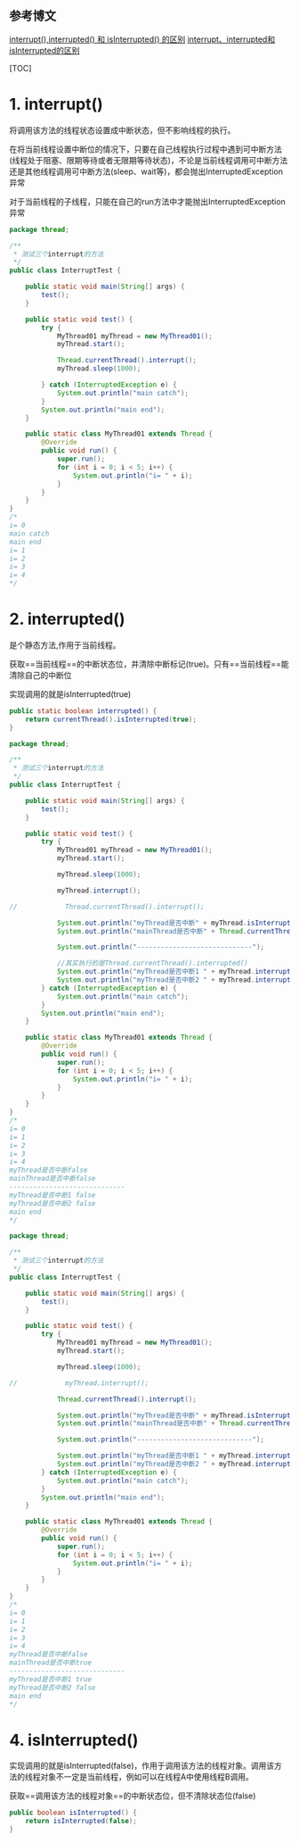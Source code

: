 ## 参考博文
[interrupt(),interrupted() 和 isInterrupted() 的区别](https://juejin.im/post/5bdfa23be51d451ad03495f5)
[interrupt、interrupted和isInterrupted的区别](https://www.jianshu.com/p/edc5d5575aee)


[TOC]

# 1. interrupt()
将调用该方法的线程状态设置成中断状态，但不影响线程的执行。

在将当前线程设置中断位的情况下，只要在自己线程执行过程中遇到可中断方法(线程处于阻塞、限期等待或者无限期等待状态)，不论是当前线程调用可中断方法还是其他线程调用可中断方法(sleep、wait等)，都会抛出InterruptedException异常

对于当前线程的子线程，只能在自己的run方法中才能抛出InterruptedException异常
```java
package thread;

/**
 * 测试三个interrupt的方法
 */
public class InterruptTest {

    public static void main(String[] args) {
        test();
    }

    public static void test() {
        try {
            MyThread01 myThread = new MyThread01();
            myThread.start();

            Thread.currentThread().interrupt();
            myThread.sleep(1000);

        } catch (InterruptedException e) {
            System.out.println("main catch");
        }
        System.out.println("main end");
    }

    public static class MyThread01 extends Thread {
        @Override
        public void run() {
            super.run();
            for (int i = 0; i < 5; i++) {
                System.out.println("i= " + i);
            }
        }
    }
}
/*
i= 0
main catch
main end
i= 1
i= 2
i= 3
i= 4
*/
```

# 2. interrupted()
是个静态方法,作用于当前线程。

获取==当前线程==的中断状态位，并清除中断标记(true)。只有==当前线程==能清除自己的中断位

实现调用的就是isInterrupted(true)

```java
public static boolean interrupted() {
    return currentThread().isInterrupted(true);
}
```

```java
package thread;

/**
 * 测试三个interrupt的方法
 */
public class InterruptTest {

    public static void main(String[] args) {
        test();
    }

    public static void test() {
        try {
            MyThread01 myThread = new MyThread01();
            myThread.start();

            myThread.sleep(1000);

            myThread.interrupt();

//            Thread.currentThread().interrupt();

            System.out.println("myThread是否中断" + myThread.isInterrupted());
            System.out.println("mainThread是否中断" + Thread.currentThread().isInterrupted());

            System.out.println("-----------------------------");

            //其实执行的是Thread.currentThread().interrupted()
            System.out.println("myThread是否中断1 " + myThread.interrupted());
            System.out.println("myThread是否中断2 " + myThread.interrupted());
        } catch (InterruptedException e) {
            System.out.println("main catch");
        }
        System.out.println("main end");
    }

    public static class MyThread01 extends Thread {
        @Override
        public void run() {
            super.run();
            for (int i = 0; i < 5; i++) {
                System.out.println("i= " + i);
            }
        }
    }
}
/*
i= 0
i= 1
i= 2
i= 3
i= 4
myThread是否中断false
mainThread是否中断false
-----------------------------
myThread是否中断1 false
myThread是否中断2 false
main end
*/
```


```java
package thread;

/**
 * 测试三个interrupt的方法
 */
public class InterruptTest {

    public static void main(String[] args) {
        test();
    }

    public static void test() {
        try {
            MyThread01 myThread = new MyThread01();
            myThread.start();

            myThread.sleep(1000);

//            myThread.interrupt();

            Thread.currentThread().interrupt();

            System.out.println("myThread是否中断" + myThread.isInterrupted());
            System.out.println("mainThread是否中断" + Thread.currentThread().isInterrupted());

            System.out.println("-----------------------------");

            System.out.println("myThread是否中断1 " + myThread.interrupted());
            System.out.println("myThread是否中断2 " + myThread.interrupted());
        } catch (InterruptedException e) {
            System.out.println("main catch");
        }
        System.out.println("main end");
    }

    public static class MyThread01 extends Thread {
        @Override
        public void run() {
            super.run();
            for (int i = 0; i < 5; i++) {
                System.out.println("i= " + i);
            }
        }
    }
}
/*
i= 0
i= 1
i= 2
i= 3
i= 4
myThread是否中断false
mainThread是否中断true
-----------------------------
myThread是否中断1 true
myThread是否中断2 false
main end
*/
```


# 4. isInterrupted()
实现调用的就是isInterrupted(false)，作用于调用该方法的线程对象。调用该方法的线程对象不一定是当前线程，例如可以在线程A中使用线程B调用。

获取==调用该方法的线程对象==的中断状态位，但不清除状态位(false)

```java
public boolean isInterrupted() {
    return isInterrupted(false);
}
```
